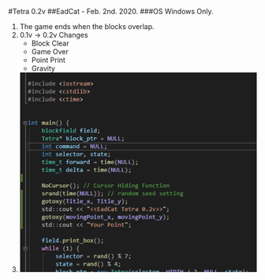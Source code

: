 #Tetra 0.2v
##EadCat - Feb. 2nd. 2020.
###OS Windows Only.

1. The game ends when the blocks overlap.  
2. 0.1v -> 0.2v Changes  
    - Block Clear  
    - Game Over  
    - Point Print  
    - Gravity  
3. ![Example](./example.gif)  